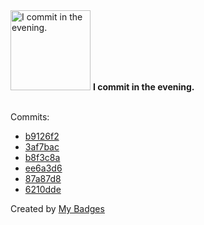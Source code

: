 <img src="https://github.com/my-badges/my-badges/blob/master/src/all-badges/time-of-commit/evening-commits.png?raw=true" alt="I commit in the evening." title="I commit in the evening." width="128">
<strong>I commit in the evening.</strong>
<br><br>

Commits:

- <a href="https://github.com/yoavain/mediaportal-fanart-handler/commit/b9126f2f1a5a02e735b1900ab04b0751bb885755">b9126f2</a>
- <a href="https://github.com/andrewjswan/SwatchTime/commit/3af7bacd0f0824e6b427754bfa313f30e36c301e">3af7bac</a>
- <a href="https://github.com/andrewjswan/WifiRemote/commit/b8f3c8a01ec65e4b1bd880306b852e7425b46ab8">b8f3c8a</a>
- <a href="https://github.com/andrewjswan/MPExtended/commit/ee6a3d6410661508ae4d088f62e406224137c1c3">ee6a3d6</a>
- <a href="https://github.com/andrewjswan/EspHoMaTriXv2/commit/87a87d875854fdbbf72e5c6d17f8c8180a1fe82d">87a87d8</a>
- <a href="https://github.com/andrewjswan/EspHoMaTriXv2/commit/6210ddeb005b1f7e6d9824733924191811d0a7ca">6210dde</a>


Created by <a href="https://github.com/my-badges/my-badges">My Badges</a>
